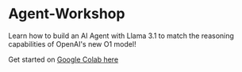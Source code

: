 # Agent-Workshop

Learn how to build an AI Agent with Llama 3.1 to match the reasoning capabilities of OpenAI's new O1 model! 

Get started on [Google Colab here](https://colab.research.google.com/github/team-headstart/Agent-Workshop/blob/main/AI_Agent_Workshop.ipynb)
